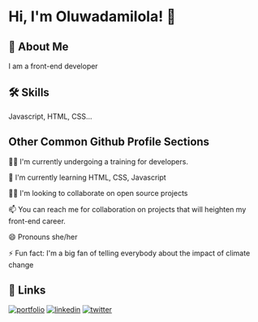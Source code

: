 # Hi, I'm Oluwadamilola! 👋


## 🚀 About Me
I am a front-end developer


## 🛠 Skills
Javascript, HTML, CSS...


## Other Common Github Profile Sections
👩‍💻 I'm currently undergoing a training for developers.

🧠 I'm currently learning HTML, CSS, Javascript 

👯‍♀️ I'm looking to collaborate on open source projects


📫 You can reach me for collaboration on projects that will heighten my front-end career.

😄 Pronouns she/her

⚡️ Fun fact: I'm a big fan of telling everybody about the impact of climate change


## 🔗 Links
[![portfolio](https://img.shields.io/badge/my_portfolio-000?style=for-the-badge&logo=ko-fi&logoColor=white)](https://katherineoelsner.com/)
[![linkedin](https://img.shields.io/badge/linkedin-0A66C2?style=for-the-badge&logo=linkedin&logoColor=white)](https://www.linkedin.com/)
[![twitter](https://img.shields.io/badge/twitter-1DA1F2?style=for-the-badge&logo=twitter&logoColor=white)](https://twitter.com/)
